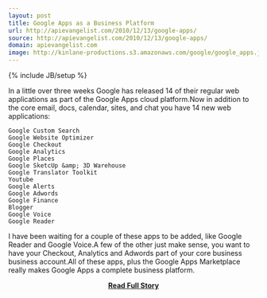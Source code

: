 ```yaml
---
layout: post
title: Google Apps as a Business Platform
url: http://apievangelist.com/2010/12/13/google-apps/
source: http://apievangelist.com/2010/12/13/google-apps/
domain: apievangelist.com
image: http://kinlane-productions.s3.amazonaws.com/google/google_apps.jpg
---
```

{% include JB/setup %}<p>In a little over three weeks Google has released 14 of their regular web applications as part of the Google Apps cloud platform.Now in addition to the core email, docs, calendar, sites, and chat you have 14 new web applications:

	Google Custom Search
	Google Website Optimizer
	Google Checkout
	Google Analytics
	Google Places
	Google SketcUp &amp; 3D Warehouse
	Google Translator Toolkit
	Youtube
	Google Alerts
	Google Adwords
	Google Finance
	Blogger
	Google Voice
	Google Reader

I have been waiting for a couple of these apps to be added, like Google Reader and Google Voice.A few of the other just make sense, you want to have your Checkout, Analytics and Adwords part of your core business business account.All of these apps, plus the Google Apps Marketplace really makes Google Apps a complete business platform.</p>
<center><p><a href="http://apievangelist.com/2010/12/13/google-apps/" style='padding:25px; font-sze:18px; font-weight: bold;'>Read Full Story</a></p></center>
